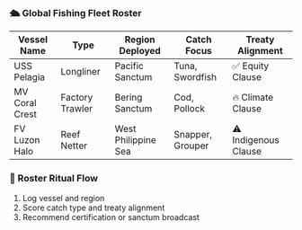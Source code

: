 ### 🛳️ Global Fishing Fleet Roster
| Vessel Name     | Type               | Region Deployed     | Catch Focus     | Treaty Alignment |
|-----------------|--------------------|----------------------|------------------|-------------------|
| USS Pelagia     | Longliner          | Pacific Sanctum      | Tuna, Swordfish  | ✅ Equity Clause  
| MV Coral Crest  | Factory Trawler    | Bering Sanctum       | Cod, Pollock     | 🔥 Climate Clause  
| FV Luzon Halo   | Reef Netter        | West Philippine Sea  | Snapper, Grouper | ⚠️ Indigenous Clause  

### 🔄 Roster Ritual Flow
1. Log vessel and region  
2. Score catch type and treaty alignment  
3. Recommend certification or sanctum broadcast
